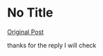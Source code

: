 # No Title

[Original Post](https://discourse.onlinedegree.iitm.ac.in/t/164277/134)

<p>thanks for the reply I will check</p>